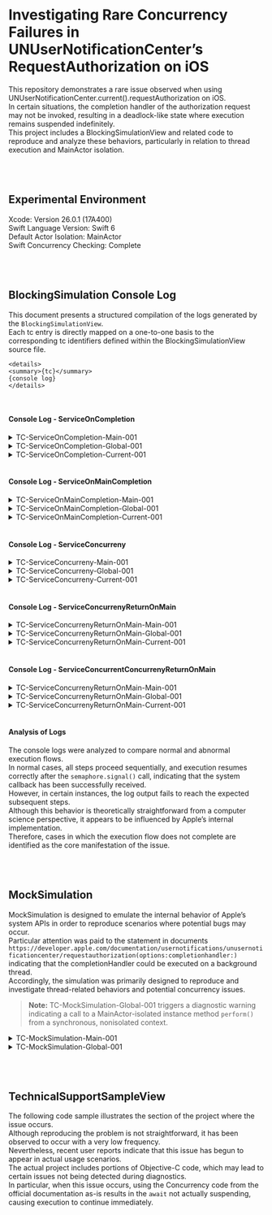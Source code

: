 # Investigating Rare Concurrency Failures in UNUserNotificationCenter’s RequestAuthorization on iOS


This repository demonstrates a rare issue observed when using UNUserNotificationCenter.current().requestAuthorization on iOS.<br>
 In certain situations, the completion handler of the authorization request may not be invoked, resulting in a deadlock-like state where execution remains suspended indefinitely.<br>
  This project includes a BlockingSimulationView and related code to reproduce and analyze these behaviors, particularly in relation to thread execution and MainActor isolation.


<br><br>
## Experimental Environment


Xcode: Version 26.0.1 (17A400)<br>
Swift Language Version: Swift 6<br>
Default Actor Isolation: MainActor<br>
Swift Concurrency Checking: Complete


<br><br>
## BlockingSimulation Console Log


This document presents a structured compilation of the logs generated by the `BlockingSimulationView`.<br>
Each tc entry is directly mapped on a one-to-one basis to the corresponding tc identifiers defined within the BlockingSimulationView source file.


```
<details>
<summary>{tc}</summary>
{console log}
</details>
```


<br>


#### Console Log - ServiceOnCompletion

<details>
<summary>TC-ServiceOnCompletion-Main-001</summary>
1️⃣ [run(on:)] Function started on: <_NSMainThread: 0x600001708040>{number = 1, name = main}<br>
🍍 DispatchWorkItem performed by: <_NSMainThread: 0x600001708040>{number = 1, name = main}<br>
2️⃣ [SystemAPI] Executed on: <_NSMainThread: 0x600001708040>{number = 1, name = main}<br>
3️⃣ [SystemAPI] semaphore.signal() called <_NSMainThread: 0x600001708040>{number = 1, name = main}<br>
4️⃣ [run(on:)] Waiting for signal… <_NSMainThread: 0x600001708040>{number = 1, name = main}<br>
5️⃣ [run(on:)] Semaphore released, continuing execution <_NSMainThread: 0x600001708040>{number = 1, name = main}
</details>


<details>
<summary>TC-ServiceOnCompletion-Global-001</summary>
1️⃣ [run(on:)] Function started on: <_NSMainThread: 0x600001708040>{number = 1, name = main}<br>
🍍 DispatchWorkItem performed by: <NSThread: 0x6000017274c0>{number = 8, name = (null)}<br>
4️⃣ [run(on:)] Waiting for signal… <_NSMainThread: 0x600001708040>{number = 1, name = main}<br>
2️⃣ [SystemAPI] Executed on: <NSThread: 0x6000017274c0>{number = 8, name = (null)}<br>
3️⃣ [SystemAPI] semaphore.signal() called <NSThread: 0x6000017274c0>{number = 8, name = (null)}<br>
5️⃣ [run(on:)] Semaphore released, continuing execution <_NSMainThread: 0x600001708040>{number = 1, name = main}
</details>


<details>
<summary>TC-ServiceOnCompletion-Current-001</summary>
1️⃣ [run(on:)] Function started on: <_NSMainThread: 0x600001708000>{number = 1, name = main}<br>
🍍 DispatchWorkItem performed by: <_NSMainThread: 0x600001708000>{number = 1, name = main}<br>
2️⃣ [SystemAPI] Executed on: <_NSMainThread: 0x600001708000>{number = 1, name = main}<br>
3️⃣ [SystemAPI] semaphore.signal() called <_NSMainThread: 0x600001708000>{number = 1, name = main}<br>
4️⃣ [run(on:)] Waiting for signal… <_NSMainThread: 0x600001708000>{number = 1, name = main}<br>
5️⃣ [run(on:)] Semaphore released, continuing execution <_NSMainThread: 0x600001708000>{number = 1, name = main}
</details>


<br>


#### Console Log - ServiceOnMainCompletion


<details>
<summary>TC-ServiceOnMainCompletion-Main-001</summary>
1️⃣ [run(on:)] Function started on: <_NSMainThread: 0x600001708040>{number = 1, name = main}<br>
🍍 Concurrency performed by: <_NSMainThread: 0x600001708040>{number = 1, name = main}<br>
4️⃣ [run(on:)] Waiting for signal… <_NSMainThread: 0x600001708040>{number = 1, name = main}
</details>


<details>
<summary>TC-ServiceOnMainCompletion-Global-001</summary>
1️⃣ [run(on:)] Function started on: <_NSMainThread: 0x600001708040>{number = 1, name = main}<br>
4️⃣ [run(on:)] Waiting for signal… <_NSMainThread: 0x600001708040>{number = 1, name = main}<br>
🍍 Concurrency performed by: <NSThread: 0x600001708b80>{number = 8, name = (null)}
</details>


<details>
<summary>TC-ServiceOnMainCompletion-Current-001</summary>
1️⃣ [run(on:)] Function started on: <_NSMainThread: 0x600001700080>{number = 1, name = main}<br>
🍍 Concurrency performed by: <_NSMainThread: 0x600001700080>{number = 1, name = main}<br>
4️⃣ [run(on:)] Waiting for signal… <_NSMainThread: 0x600001700080>{number = 1, name = main}
</details>

                
<br>


#### Console Log - ServiceConcurreny


<details>
<summary>TC-ServiceConcurreny-Main-001</summary>
1️⃣ [run(on:)] Function started on: <_NSMainThread: 0x600001708040>{number = 1, name = main}<br>
4️⃣ [run(on:)] Waiting for signal… <_NSMainThread: 0x600001708040>{number = 1, name = main}
</details>


<details>
<summary>TC-ServiceConcurreny-Global-001</summary>
1️⃣ [run(on:)] Function started on: <_NSMainThread: 0x600001708000>{number = 1, name = main}<br>
4️⃣ [run(on:)] Waiting for signal… <_NSMainThread: 0x600001708000>{number = 1, name = main}
2️⃣ [SystemAPI] Task running on thread: <NSThread: 0x60000170fb80>{number = 10, name = (null)}
</details>


<details>
<summary>TC-ServiceConcurreny-Current-001</summary>
1️⃣ [run(on:)] Function started on: <_NSMainThread: 0x600001704080>{number = 1, name = main}<br>
4️⃣ [run(on:)] Waiting for signal… <_NSMainThread: 0x600001704080>{number = 1, name = main}
</details>


<br>


#### Console Log - ServiceConcurrenyReturnOnMain


<details>
<summary>TC-ServiceConcurrenyReturnOnMain-Main-001</summary>
1️⃣ [run(on:)] Function started on: <_NSMainThread: 0x6000017040c0>{number = 1, name = main}<br>
4️⃣ [run(on:)] Waiting for signal… <_NSMainThread: 0x6000017040c0>{number = 1, name = main}
</details>


<details>
<summary>TC-ServiceConcurrenyReturnOnMain-Global-001</summary>
1️⃣ [run(on:)] Function started on: <_NSMainThread: 0x600001708040>{number = 1, name = main}<br>
4️⃣ [run(on:)] Waiting for signal… <_NSMainThread: 0x600001708040>{number = 1, name = main}<br>
2️⃣ [SystemAPI] Task running on thread: <NSThread: 0x60000170c900>{number = 2, name = (null)}
</details>


<details>
<summary>TC-ServiceConcurrenyReturnOnMain-Current-001</summary>
1️⃣ [run(on:)] Function started on: <_NSMainThread: 0x600001704040>{number = 1, name = main}<br>
4️⃣ [run(on:)] Waiting for signal… <_NSMainThread: 0x600001704040>{number = 1, name = main}
</details>


<br>


#### Console Log - ServiceConcurrentConcurrenyReturnOnMain


<details>
<summary>TC-ServiceConcurrenyReturnOnMain-Main-001</summary>
1️⃣ [run(on:)] Function started on: <_NSMainThread: 0x600001708000>{number = 1, name = main}<br>
4️⃣ [run(on:)] Waiting for signal… <_NSMainThread: 0x600001708000>{number = 1, name = main}
</details>


<details>
<summary>TC-ServiceConcurrenyReturnOnMain-Global-001</summary>
1️⃣ [run(on:)] Function started on: <_NSMainThread: 0x6000017000c0>{number = 1, name = main}<br>
4️⃣ [run(on:)] Waiting for signal… <_NSMainThread: 0x6000017000c0>{number = 1, name = main}<br>
2️⃣ [SystemAPI] Task running on thread: <NSThread: 0x60000172d700>{number = 9, name = (null)}<br>
🍍 Concurrency performed by: <NSThread: 0x60000172d700>{number = 9, name = (null)}
</details>


<details>
<summary>TC-ServiceConcurrenyReturnOnMain-Current-001</summary>
1️⃣ [run(on:)] Function started on: <_NSMainThread: 0x600001700080>{number = 1, name = main}<br>
4️⃣ [run(on:)] Waiting for signal… <_NSMainThread: 0x600001700080>{number = 1, name = main}
</details>


<br>


#### Analysis of Logs


The console logs were analyzed to compare normal and abnormal execution flows.<br>
In normal cases, all steps proceed sequentially, and execution resumes correctly after the `semaphore.signal()` call, indicating that the system callback has been successfully received.<br>
However, in certain instances, the log output fails to reach the expected subsequent steps.<br>
Although this behavior is theoretically straightforward from a computer science perspective, it appears to be influenced by Apple’s internal implementation.<br>
Therefore, cases in which the execution flow does not complete are identified as the core manifestation of the issue.


<br><br>
## MockSimulation 

MockSimulation is designed to emulate the internal behavior of Apple’s system APIs in order to reproduce scenarios where potential bugs may occur.<br>
Particular attention was paid to the statement in documents `https://developer.apple.com/documentation/usernotifications/unusernotificationcenter/requestauthorization(options:completionhandler:)` indicating that the completionHandler could be executed on a background thread.<br>
Accordingly, the simulation was primarily designed to reproduce and investigate thread-related behaviors and potential concurrency issues.


<blockquote>
<strong>Note:</strong> TC-MockSimulation-Global-001 triggers a diagnostic warning indicating a call to a MainActor-isolated instance method <code>perform()</code> from a synchronous, nonisolated context.
</blockquote>


<details>
<summary>TC-MockSimulation-Main-001</summary>
1️⃣ [requestAuthorization(isRunOnMainThread:)] Function started on: <_NSMainThread: 0x600001700040>{number = 1, name = main}<br>
4️⃣ [requestAuthorization(isRunOnMainThread:)] Waiting for signal… <_NSMainThread: 0x600001700040>{number = 1, name = main}
</details>


<details>
<summary>TC-MockSimulation-Global-001</summary>
1️⃣ [perform()] Function started on: <NSThread: 0x60000170b440>{number = 3, name = (null)}<br>
4️⃣ [perform()] Waiting for signal… <NSThread: 0x60000170b440>{number = 3, name = (null)}<br>
MockAlertController initialized <_NSMainThread: 0x60000170c000>{number = 1, name = main}<br>
MockAlertController called viewDidLoad <_NSMainThread: 0x60000170c000>{number = 1, name = main}<br>
MockAlertController called viewDidDisappear <_NSMainThread: 0x60000170c000>{number = 1, name = main}<br>
2️⃣ [SystemAPI] Executed on: <_NSMainThread: 0x60000170c000>{number = 1, name = main}<br>
3️⃣ [SystemAPI] semaphore.signal() called <_NSMainThread: 0x60000170c000>{number = 1, name = main}<br>
5️⃣ [perform()] Semaphore released, continuing execution <NSThread: 0x60000170b440>{number = 3, name = (null)}
</details>


<br><br>
## TechnicalSupportSampleView

The following code sample illustrates the section of the project where the issue occurs.<br> 
Although reproducing the problem is not straightforward, it has been observed to occur with a very low frequency.<br>
Nevertheless, recent user reports indicate that this issue has begun to appear in actual usage scenarios.<br>
The actual project includes portions of Objective-C code, which may lead to certain issues not being detected during diagnostics.<br>
In particular, when this issue occurs, using the Concurrency code from the official documentation as-is results in the `await` not actually suspending, causing execution to continue immediately.
